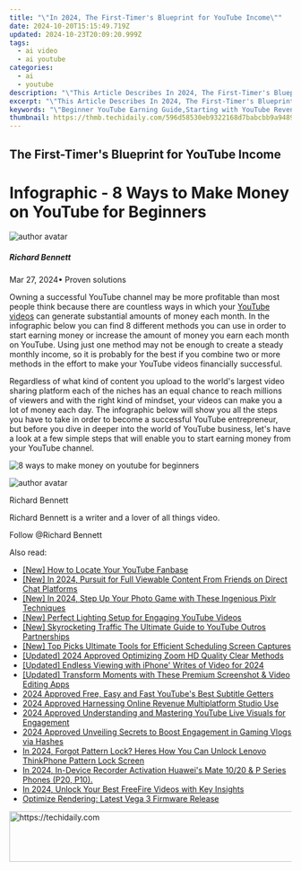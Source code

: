 ```yaml
---
title: "\"In 2024, The First-Timer's Blueprint for YouTube Income\""
date: 2024-10-20T15:15:49.719Z
updated: 2024-10-23T20:09:20.999Z
tags:
  - ai video
  - ai youtube
categories:
  - ai
  - youtube
description: "\"This Article Describes In 2024, The First-Timer's Blueprint for YouTube Income\""
excerpt: "\"This Article Describes In 2024, The First-Timer's Blueprint for YouTube Income\""
keywords: "\"Beginner YouTube Earning Guide,Starting with YouTube Revenue,YouTube Income Fundamentals,Entry Level YouTube Money,Initial Steps to YouTube Profit,First-Time YouTube Earnings,Launching YouTube Income\""
thumbnail: https://thmb.techidaily.com/596d58530eb9322168d7babcbb9a9489a386dda09536b6b2d4f38f91d6402603.jpg
---
```


## The First-Timer's Blueprint for YouTube Income

# Infographic - 8 Ways to Make Money on YouTube for Beginners

![author avatar](https://images.wondershare.com/filmora/article-images/richard-bennett.jpg)

##### Richard Bennett

 Mar 27, 2024• Proven solutions

Owning a successful YouTube channel may be more profitable than most people think because there are countless ways in which your [YouTube videos](https://tools.techidaily.com/wondershare/filmora/download/) can generate substantial amounts of money each month. In the infographic below you can find 8 different methods you can use in order to start earning money or increase the amount of money you earn each month on YouTube. Using just one method may not be enough to create a steady monthly income, so it is probably for the best if you combine two or more methods in the effort to make your YouTube videos financially successful.

Regardless of what kind of content you upload to the world's largest video sharing platform each of the niches has an equal chance to reach millions of viewers and with the right kind of mindset, your videos can make you a lot of money each day. The infographic below will show you all the steps you have to take in order to become a successful YouTube entrepreneur, but before you dive in deeper into the world of YouTube business, let's have a look at a few simple steps that will enable you to start earning money from your YouTube channel.

![8 ways to make money on youtube for beginners](https://filmora.wondershare.com/youtube-video-editing/8-ways-to-make-money-on-youtube-for-beginners.jpg)

![author avatar](https://images.wondershare.com/filmora/article-images/richard-bennett.jpg)

Richard Bennett

Richard Bennett is a writer and a lover of all things video.

Follow @Richard Bennett

<ins class="adsbygoogle"
      style="display:block"
      data-ad-client="ca-pub-7571918770474297"
      data-ad-slot="8358498916"
      data-ad-format="auto"
      data-full-width-responsive="true"></ins>

<span class="atpl-alsoreadstyle">Also read:</span>
<div><ul>
<li><a href="https://youtube-help.techidaily.com/new-how-to-locate-your-youtube-fanbase/"><u>[New] How to Locate Your YouTube Fanbase</u></a></li>
<li><a href="https://facebook-video-recording.techidaily.com/new-in-2024-pursuit-for-full-viewable-content-from-friends-on-direct-chat-platforms/"><u>[New] In 2024, Pursuit for Full Viewable Content From Friends on Direct Chat Platforms</u></a></li>
<li><a href="https://fox-hovers.techidaily.com/new-in-2024-step-up-your-photo-game-with-these-ingenious-pixlr-techniques/"><u>[New] In 2024, Step Up Your Photo Game with These Ingenious Pixlr Techniques</u></a></li>
<li><a href="https://youtube-help.techidaily.com/new-perfect-lighting-setup-for-engaging-youtube-videos/"><u>[New] Perfect Lighting Setup for Engaging YouTube Videos</u></a></li>
<li><a href="https://youtube-help.techidaily.com/new-skyrocketing-traffic-the-ultimate-guide-to-youtube-outros-partnerships/"><u>[New] Skyrocketing Traffic The Ultimate Guide to YouTube Outros Partnerships</u></a></li>
<li><a href="https://screen-mirroring-recording.techidaily.com/new-top-picks-ultimate-tools-for-efficient-scheduling-screen-captures/"><u>[New] Top Picks Ultimate Tools for Efficient Scheduling Screen Captures</u></a></li>
<li><a href="https://fox-glue.techidaily.com/updated-2024-approved-optimizing-zoom-hd-quality-clear-methods/"><u>[Updated] 2024 Approved Optimizing Zoom HD Quality Clear Methods</u></a></li>
<li><a href="https://facebook-video-footage.techidaily.com/updated-endless-viewing-with-iphone-writes-of-video-for-2024/"><u>[Updated] Endless Viewing with iPhone' Writes of Video for 2024</u></a></li>
<li><a href="https://some-skills.techidaily.com/updated-transform-moments-with-these-premium-screenshot-and-video-editing-apps/"><u>[Updated] Transform Moments with These Premium Screenshot & Video Editing Apps</u></a></li>
<li><a href="https://youtube-help.techidaily.com/2024-approved-free-easy-and-fast-youtubes-best-subtitle-getters/"><u>2024 Approved Free, Easy and Fast YouTube's Best Subtitle Getters</u></a></li>
<li><a href="https://youtube-help.techidaily.com/2024-approved-harnessing-online-revenue-multiplatform-studio-use/"><u>2024 Approved Harnessing Online Revenue Multiplatform Studio Use</u></a></li>
<li><a href="https://youtube-help.techidaily.com/2024-approved-understanding-and-mastering-youtube-live-visuals-for-engagement/"><u>2024 Approved Understanding and Mastering YouTube Live Visuals for Engagement</u></a></li>
<li><a href="https://youtube-help.techidaily.com/2024-approved-unveiling-secrets-to-boost-engagement-in-gaming-vlogs-via-hashes/"><u>2024 Approved Unveiling Secrets to Boost Engagement in Gaming Vlogs via Hashes</u></a></li>
<li><a href="https://android-unlock.techidaily.com/in-2024-forgot-pattern-lock-heres-how-you-can-unlock-lenovo-thinkphone-pattern-lock-screen-by-drfone-android/"><u>In 2024, Forgot Pattern Lock? Heres How You Can Unlock Lenovo ThinkPhone Pattern Lock Screen</u></a></li>
<li><a href="https://video-capture.techidaily.com/1715860483119-in-2024-in-device-recorder-activation-huaweis-mate-1020-and-p-series-phones-p20-p10/"><u>In 2024, In-Device Recorder Activation Huawei's Mate 10/20 & P Series Phones (P20, P10).</u></a></li>
<li><a href="https://youtube-help.techidaily.com/in-2024-unlock-your-best-freefire-videos-with-key-insights/"><u>In 2024, Unlock Your Best FreeFire Videos with Key Insights</u></a></li>
<li><a href="https://driver-install.techidaily.com/optimize-rendering-latest-vega-3-firmware-release/"><u>Optimize Rendering: Latest Vega 3 Firmware Release</u></a></li>
</ul></div>

<!-- affiliate ads begin -->
<a href="https://aligracehair.sjv.io/c/5597632/2115937/19272" target="_top" id="2115937">
  <img src="//a.impactradius-go.com/display-ad/19272-2115937" border="0" alt="https://techidaily.com" width="728" height="90"/>
</a>
<img height="0" width="0" src="https://aligracehair.sjv.io/i/5597632/2115937/19272" style="position:absolute;visibility:hidden;" border="0" />
<!-- affiliate ads end -->

